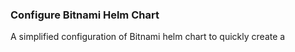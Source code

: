 ### Configure Bitnami Helm Chart
A simplified configuration of Bitnami helm chart to quickly create a 
<!--stackedit_data:
eyJoaXN0b3J5IjpbMjM4MDU0OTkxLC0yMDg4NzQ2NjEyLC03OT
cwOTYyMDksLTMzMjQ1NTM2M119
-->